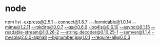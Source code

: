 node
====

npm list
-express@2.5.1
--connect@1.8.7
---formidable@1.0.14
--mime@1.2.11
--mkdirp@0.0.7
--qs@0.6.6
-log4js@0.6.10
--async@0.1.15
--readable-stream@1.0.26-2
---string_decoder@0.10.25-1
--semver@1.1.4
-mysql@2.0.0-alpha8
--bignumber.js@1.0.1
--require-all@0.0.3

